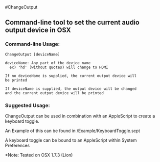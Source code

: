 #ChangeOutput
## Command-line tool to set the current audio output device in OSX
### Command-line Usage:
    ChangeOutput [deviceName]
    
    deviceName: Any part of the device name
      ex) 'hd' (without quotes) will change to HDMI

    If no deviceName is supplied, the current output device will
    be printed

    If deviceName is supplied, the output device will be changed
    and the current output device will be printed


### Suggested Usage:
ChangeOutput can be used in combination with an AppleScript to create a keyboard toggle.

An Example of this can be found in /Example/KeyboardToggle.scpt

A keyboard toggle can be bound to an AppleScript within System Preferences

*Note: Tested on OSX 1.7.3 (Lion)
